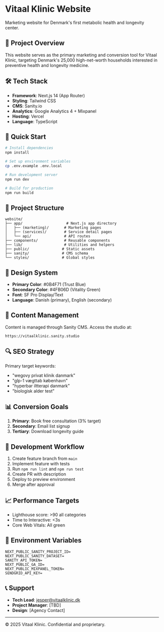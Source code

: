 # Vitaal Klinic Website

Marketing website for Denmark's first metabolic health and longevity center.

## 🎯 Project Overview

This website serves as the primary marketing and conversion tool for Vitaal Klinic, targeting Denmark's 25,000 high-net-worth households interested in preventive health and longevity medicine.

## 🛠 Tech Stack

- **Framework**: Next.js 14 (App Router)
- **Styling**: Tailwind CSS
- **CMS**: Sanity.io
- **Analytics**: Google Analytics 4 + Mixpanel
- **Hosting**: Vercel
- **Language**: TypeScript

## 🚀 Quick Start

```bash
# Install dependencies
npm install

# Set up environment variables
cp .env.example .env.local

# Run development server
npm run dev

# Build for production
npm run build
```

## 📁 Project Structure

```
website/
├── app/                    # Next.js app directory
│   ├── (marketing)/       # Marketing pages
│   ├── (services)/        # Service detail pages
│   └── api/               # API routes
├── components/            # Reusable components
├── lib/                   # Utilities and helpers
├── public/               # Static assets
├── sanity/               # CMS schema
└── styles/               # Global styles
```

## 🎨 Design System

- **Primary Color**: #0B4F71 (Trust Blue)
- **Secondary Color**: #4FB06D (Vitality Green)
- **Font**: SF Pro Display/Text
- **Language**: Danish (primary), English (secondary)

## 📝 Content Management

Content is managed through Sanity CMS. Access the studio at:
```
https://vitaalklinic.sanity.studio
```

## 🔍 SEO Strategy

Primary target keywords:
- "wegovy privat klinik danmark"
- "glp-1 vægttab københavn"
- "hyperbar iltterapi danmark"
- "biologisk alder test"

## 📊 Conversion Goals

1. **Primary**: Book free consultation (3% target)
2. **Secondary**: Email list signup
3. **Tertiary**: Download longevity guide

## 🚦 Development Workflow

1. Create feature branch from `main`
2. Implement feature with tests
3. Run `npm run lint` and `npm run test`
4. Create PR with description
5. Deploy to preview environment
6. Merge after approval

## 📈 Performance Targets

- Lighthouse score: >90 all categories
- Time to Interactive: <3s
- Core Web Vitals: All green

## 🔐 Environment Variables

```env
NEXT_PUBLIC_SANITY_PROJECT_ID=
NEXT_PUBLIC_SANITY_DATASET=
SANITY_API_TOKEN=
NEXT_PUBLIC_GA_ID=
NEXT_PUBLIC_MIXPANEL_TOKEN=
SENDGRID_API_KEY=
```

## 📞 Support

- **Tech Lead**: jesper@vitaalklinic.dk
- **Project Manager**: [TBD]
- **Design**: [Agency Contact]

---

© 2025 Vitaal Klinic. Confidential and proprietary.
